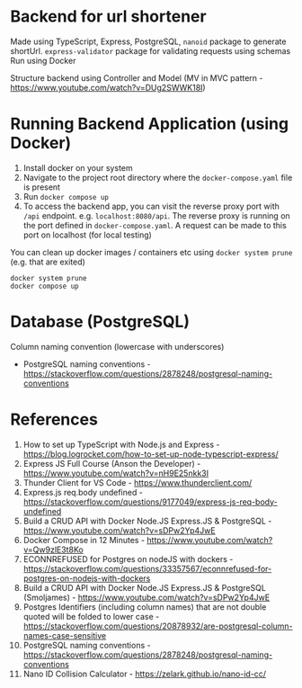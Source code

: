 # Backend for url shortener

Made using TypeScript, Express, PostgreSQL, `nanoid` package to generate shortUrl.
`express-validator` package for validating requests using schemas
Run using Docker

Structure backend using Controller and Model (MV in MVC pattern - https://www.youtube.com/watch?v=DUg2SWWK18I)

# Running Backend Application (using Docker)

1. Install docker on your system
2. Navigate to the project root directory where the `docker-compose.yaml` file is present
3. Run `docker compose up`
4. To access the backend app, you can visit the reverse proxy port with `/api` endpoint. e.g. `localhost:8080/api`. The reverse proxy is running on the port defined in `docker-compose.yaml`. A request can be made to this port on localhost (for local testing)

You can clean up docker images / containers etc using `docker system prune` (e.g. that are exited)

```shell
docker system prune
docker compose up
```

# Database (PostgreSQL)

Column naming convention (lowercase with underscores)

- PostgreSQL naming conventions - https://stackoverflow.com/questions/2878248/postgresql-naming-conventions

# References

1. How to set up TypeScript with Node.js and Express - https://blog.logrocket.com/how-to-set-up-node-typescript-express/
2. Express JS Full Course (Anson the Developer) - https://www.youtube.com/watch?v=nH9E25nkk3I
3. Thunder Client for VS Code - https://www.thunderclient.com/
4. Express.js req.body undefined - https://stackoverflow.com/questions/9177049/express-js-req-body-undefined
5. Build a CRUD API with Docker Node.JS Express.JS & PostgreSQL - https://www.youtube.com/watch?v=sDPw2Yp4JwE
6. Docker Compose in 12 Minutes - https://www.youtube.com/watch?v=Qw9zlE3t8Ko
7. ECONNREFUSED for Postgres on nodeJS with dockers - https://stackoverflow.com/questions/33357567/econnrefused-for-postgres-on-nodejs-with-dockers
8. Build a CRUD API with Docker Node.JS Express.JS & PostgreSQL (Smoljames) - https://www.youtube.com/watch?v=sDPw2Yp4JwE
9. Postgres Identifiers (including column names) that are not double quoted will be folded to lower case - https://stackoverflow.com/questions/20878932/are-postgresql-column-names-case-sensitive
10. PostgreSQL naming conventions - https://stackoverflow.com/questions/2878248/postgresql-naming-conventions
11. Nano ID Collision Calculator - https://zelark.github.io/nano-id-cc/
